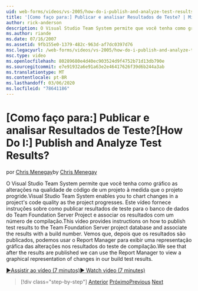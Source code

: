 ```yaml
---
uid: web-forms/videos/vs-2005/how-do-i-publish-and-analyze-test-results
title: '[Como faço para:] Publicar e analisar Resultados de Teste? | Microsoft Docs'
author: rick-anderson
description: O Visual Studio Team System permite que você tenha como gráfico as alterações na qualidade de código de um projeto à medida que o projeto progride. Este vídeo fornece instruções sobre como publ...
ms.author: riande
ms.date: 07/16/2007
ms.assetid: 9fb155e0-1379-482c-963d-af7dc0397d76
msc.legacyurl: /web-forms/videos/vs-2005/how-do-i-publish-and-analyze-test-results
msc.type: video
ms.openlocfilehash: 80289680e4d40ec903524d9f4752b71d13db790e
ms.sourcegitcommit: e7e91932a6e91a63e2e46417626f39d6b244a3ab
ms.translationtype: MT
ms.contentlocale: pt-BR
ms.lasthandoff: 03/06/2020
ms.locfileid: "78641186"
---
```

# <a name="how-do-i-publish-and-analyze-test-results"></a><span data-ttu-id="4bace-105">[Como faço para:] Publicar e analisar Resultados de Teste?</span><span class="sxs-lookup"><span data-stu-id="4bace-105">[How Do I:] Publish and Analyze Test Results?</span></span>

<span data-ttu-id="4bace-106">por [Chris Menegay](https://twitter.com/CMenegay)</span><span class="sxs-lookup"><span data-stu-id="4bace-106">by [Chris Menegay](https://twitter.com/CMenegay)</span></span>

<span data-ttu-id="4bace-107">O Visual Studio Team System permite que você tenha como gráfico as alterações na qualidade de código de um projeto à medida que o projeto progride.</span><span class="sxs-lookup"><span data-stu-id="4bace-107">Visual Studio Team System enables you to chart changes in a project's code quality as the project progresses.</span></span> <span data-ttu-id="4bace-108">Este vídeo fornece instruções sobre como publicar resultados de teste para o banco de dados do Team Foundation Server Project e associar os resultados com um número de compilação.</span><span class="sxs-lookup"><span data-stu-id="4bace-108">This video provides instructions on how to publish test results to the Team Foundation Server project database and associate the results with a build number.</span></span> <span data-ttu-id="4bace-109">Vemos que, depois que os resultados são publicados, podemos usar o Report Manager para exibir uma representação gráfica das alterações nos resultados do teste de compilação.</span><span class="sxs-lookup"><span data-stu-id="4bace-109">We see that after the results are published we can use the Report Manager to view a graphical representation of changes in our build test results.</span></span>

[<span data-ttu-id="4bace-110">&#9654;Assistir ao vídeo (7 minutos)</span><span class="sxs-lookup"><span data-stu-id="4bace-110">&#9654; Watch video (7 minutes)</span></span>](https://channel9.msdn.com/Blogs/ASP-NET-Site-Videos/how-do-i-publish-and-analyze-test-results)

> [!div class="step-by-step"]
> <span data-ttu-id="4bace-111">[Anterior](how-do-i-use-generic-tests.md)
> [Próximo](how-do-i-discover-application-changes-prior-to-deployment.md)</span><span class="sxs-lookup"><span data-stu-id="4bace-111">[Previous](how-do-i-use-generic-tests.md)
[Next](how-do-i-discover-application-changes-prior-to-deployment.md)</span></span>
